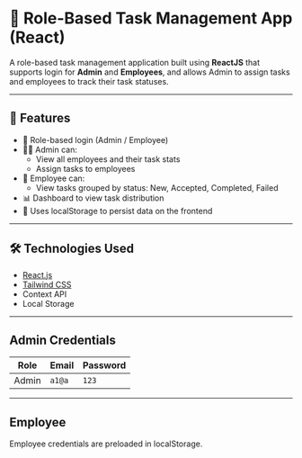# 📝 Role-Based Task Management App (React)

A role-based task management application built using **ReactJS** that supports login for **Admin** and **Employees**, and allows Admin to assign tasks and employees to track their task statuses.

---

## 🚀 Features

- 🔐 Role-based login (Admin / Employee)
- 👨‍💼 Admin can:
  - View all employees and their task stats
  - Assign tasks to employees
- 👷 Employee can:
  - View tasks grouped by status: New, Accepted, Completed, Failed
- 📊 Dashboard to view task distribution
- 💾 Uses localStorage to persist data on the frontend

---

## 🛠️ Technologies Used

- [React.js](https://reactjs.org/)
- [Tailwind CSS](https://tailwindcss.com/)
- Context API
- Local Storage

---

## Admin Credentials

| Role  | Email  | Password |
| ----- | ------ | -------- |
| Admin | `a1@a` | `123`    |

---

## Employee 

Employee credentials are preloaded in localStorage.
